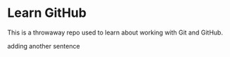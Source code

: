 # Learn GitHub

This is a throwaway repo used to learn about working with Git and GitHub.

adding another sentence 
